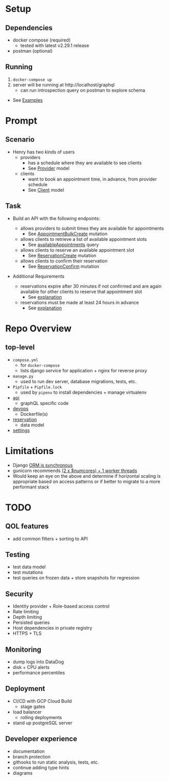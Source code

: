 # Setup
## Dependencies
* docker compose (required)
    - tested with latest v2.29.1 release
* postman (optional)

## Running
1. `docker-compose up`
2. server will be running at http://localhost/graphql
    - can run introspection query on postman to explore schema

* See [Examples](examples/README.md)

# Prompt
## Scenario

* Henry has two kinds of users
    - providers
        * has a schedule where they are available to see clients
        * See [Provider](reservation/models/provider.py) model
    - clients
        * want to book an appointment time, in advance, from provider schedule
        * See [Client](reservation/models/client.py) model

## Task

* Build an API with the following endpoints:
    - allows providers to submit times they are available for appointments
        * See [AppointmentBulkCreate](api/mutation/appointment.py#29) mutation
    - allows clients to retrieve a list of available appointment slots
        * See [availableAppointments](api/query/appointment.py#88) query
    - allows clients to reserve an available appointment slot
        * See [ReservationCreate](api/mutation/reservation.py#26) mutation
    - allows clients to confirm their reservation
        * See [ReservationConfirm](api/mutation/reservation.py#58) mutation

* Additional Requirements
    - reservations expire after 30 minutes if not confirmed and are again available for other clients to reserve that appointment slot
        * See [explanation](reservation/models/README.md)
    - reservations must be made at least 24 hours in advance
        * See [explanation](reservation/models/README.md)


# Repo Overview
## top-level
* `compose.yml`
    - for `docker-compose`
    - lists django service for application + nginx for reverse proxy
* `manage.py`
    - used to run dev server, database migrations, tests, etc.
* `Pipfile` + `Pipfile.lock`
    - used by `pipenv` to install dependencies + manage virtualenv
* [api](api/README.md)
    - graphQL specific code
* [devops](devops/README.md)
    - Dockerfile(s)
* [reservation](reservation/README.md)
    - data model
* [settings](settings/README.md)

# Limitations
* Django [ORM is synchronous](https://docs.djangoproject.com/en/5.0/topics/async/#asynchronous-support)
* gunicorn recommends [(2 x $numcores) + 1 worker threads](https://docs.gunicorn.org/en/latest/design.html#how-many-workers)
* Would keep an eye on the above and determine if horizontal scaling is appropriate based on access patterns or if better to migrate to a more performant stack

# TODO
## QOL features
* add common filters + sorting to API

## Testing
* test data model
* test mutations
* test queries on frozen data + store snapshots for regression

## Security
* Identity provider + Role-based access control
* Rate limiting
* Depth limiting
* Persisted queries
* Host dependencies in private registry
* HTTPS + TLS

## Monitoring
* dump logs into DataDog
* disk + CPU alerts
* performance percentiles

## Deployment
* CI/CD with GCP Cloud Build
    - stage gates
* load balancer
    - rolling deployments
* stand up postgreSQL server

## Developer experience
* documentation
* branch protection
* githooks to run static analysis, tests, etc.
* continue adding type hints
* diagrams

